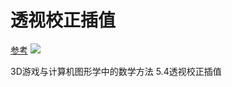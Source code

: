 # 透视校正插值
[参考](https://zhuanlan.zhihu.com/p/144331875)
[](https://blog.csdn.net/n5/article/details/100148540)
![](https://img-blog.csdnimg.cn/20190829231926378.PNG?x-oss-process=image/watermark,type_ZmFuZ3poZW5naGVpdGk,shadow_10,text_aHR0cHM6Ly9oYXBweWZpcmUuYmxvZy5jc2RuLm5ldA==,size_16,color_FFFFFF,t_70)

3D游戏与计算机图形学中的数学方法 5.4透视校正插值
